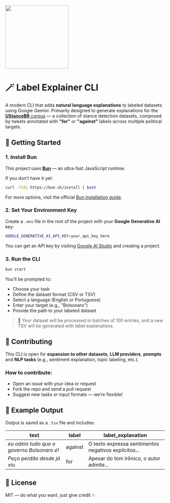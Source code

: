 <img src="https://github.com/user-attachments/assets/efad3311-43d9-4342-923e-84ee37915e4d" width="200" />

# 🪄 Label Explainer CLI

A modern CLI that adds **natural language explanations** to labeled datasets using Google Gemini.
Primarily designed to generate explanations for the [**UStanceBR** corpus](https://arxiv.org/abs/2312.06374) — a collection of stance detection datasets, composed by tweets annotated with **"for"** or **"against"** labels across multiple political targets.

## 🚀 Getting Started

### 1. **Install Bun**

This project uses [**Bun**](https://bun.sh/) — an ultra-fast JavaScript runtime.

If you don’t have it yet:

```bash
curl -fsSL https://bun.sh/install | bash
```

For more options, visit the official [Bun installation guide](https://bun.sh/docs/installation).

### 2. **Set Your Environment Key**

Create a `.env` file in the root of the project with your **Google Generative AI** key:

```bash
GOOGLE_GENERATIVE_AI_API_KEY=your_api_key_here
```

You can get an API key by visiting [Google AI Studio](https://makersuite.google.com/app) and creating a project.

### 3. **Run the CLI**

```bash
bun start
```

You’ll be prompted to:

- Choose your task
- Define the dataset format (CSV or TSV)
- Select a language (English or Portuguese)
- Enter your target (e.g., "Bolsonaro")
- Provide the path to your labeled dataset

> 🔁 Your dataset will be processed in batches of 100 entries, and a new TSV will be generated with label explanations.

## 🤝 Contributing

This CLI is open for **expansion to other datasets**, **LLM providers**, **prompts** and **NLP tasks** (e.g., sentiment explanation, topic labeling, etc.).

### How to contribute:

- Open an issue with your idea or request
- Fork the repo and send a pull request
- Suggest new tasks or input formats — we’re flexible!

## 📂 Example Output

Output is saved as a `.tsv` file and includes:

| text                                       | label   | label_explanation                                    |
| ------------------------------------------ | ------- | ---------------------------------------------------- |
| _eu odeio tudo que o governo Bolsonaro é!_ | against | O texto expressa sentimentos negativos explícitos... |
| _Peço perdão desde já viu_                 | for     | Apesar do tom irônico, o autor admite...             |

## 🏁 License

MIT — do what you want, just give credit ✨
